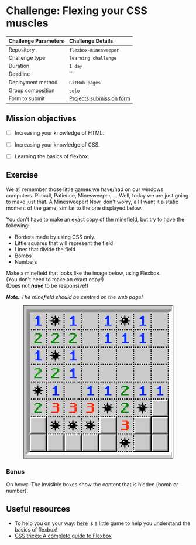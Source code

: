 # Challenge: Flexing your CSS muscles

|Challenge Parameters  |Challenge Details              |
|:---------------------|:------------------------------|
|Repository            |`flexbox-minesweeper`            |
|Challenge type        |`learning challenge`           |
|Duration              |`1 day`                        |
|Deadline              |``               |
|Deployment method     |`GitHub pages`                 |
|Group composition     |`solo`                         |
| Form to submit       |[Projects submission form](https://docs.google.com/forms/d/e/1FAIpQLSfFavidhi8j_QE9J_ndNws4w7G-4xWXNqJCa0BvWVhvW3ocUw/viewform)|

## Mission objectives
- [ ] Increasing your knowledge of HTML.
- [ ] Increasing your knowledge of CSS.
- [ ] Learning the basics of flexbox.


## Exercise

We all remember those little games we have/had on our windows computers. Pinball, Patience, Minesweeper, ...
Well, today we are just going to make just that. A Minesweeper!
Now, don't worry, all I want it a static moment of the game, similar to the one displayed below.

You don't have to make an exact copy of the minefield, but try to have the following:

- Borders made by using CSS only.
- Little squares that will represent the field
- Lines that divide the field
- Bombs
- Numbers

Make a minefield that looks like the image below, using Flexbox.  
(You don't need to make an exact copy!)  
(Does not **_have_** to be responsive!)

***Note:** The minefield should be centred on the web page!*

<p align="center">
    <img src="./assets/minefield.png" alt="Minefield example!">
</p>

### Bonus

On hover: The invisible boxes show the content that is hidden (bomb or number).

## Useful resources 

- To help you on your way: [here](https://flexboxfroggy.com/) is a little game to help you understand the basics of flexbox!
- [CSS tricks: A complete guide to Flexbox](https://css-tricks.com/snippets/css/a-guide-to-flexbox/)




